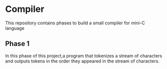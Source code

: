 # Compiler
This repository contains phases to build a small compiler for mini-C language
## Phase 1 
In this phase of this
project,a program that tokenizes a stream of characters and
outputs tokens in the order they appeared in the stream of characters.
